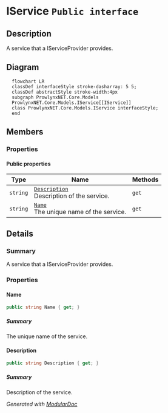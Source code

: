 # IService `Public interface`

## Description
A service that a IServiceProvider provides.

## Diagram
```mermaid
  flowchart LR
  classDef interfaceStyle stroke-dasharray: 5 5;
  classDef abstractStyle stroke-width:4px
  subgraph ProwlynxNET.Core.Models
  ProwlynxNET.Core.Models.IService[[IService]]
  class ProwlynxNET.Core.Models.IService interfaceStyle;
  end
```

## Members
### Properties
#### Public  properties
| Type | Name | Methods |
| --- | --- | --- |
| `string` | [`Description`](#description)<br>Description of the service. | `get` |
| `string` | [`Name`](#name)<br>The unique name of the service. | `get` |

## Details
### Summary
A service that a IServiceProvider provides.

### Properties
#### Name
```csharp
public string Name { get; }
```
##### Summary
The unique name of the service.

#### Description
```csharp
public string Description { get; }
```
##### Summary
Description of the service.

*Generated with* [*ModularDoc*](https://github.com/hailstorm75/ModularDoc)

